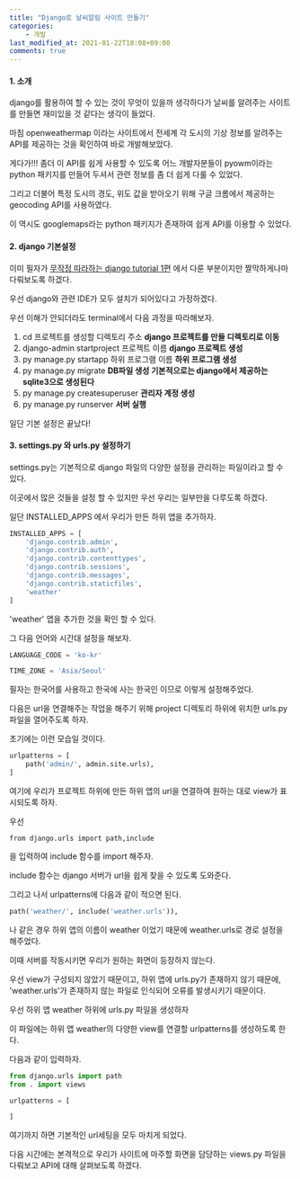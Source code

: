 ```yaml
---
title: "Django로 날씨알림 사이트 만들기"
categories:
    - 개발
last_modified_at: 2021-01-22T18:08+09:00
comments: true
---
```




#### 1. 소개

django를 활용하여 할 수 있는 것이 무엇이 있을까 생각하다가 날씨를 알려주는 사이트를 만들면 재미있을 것 같다는 생각이 들었다.

마침 openweathermap 이라는 사이트에서 전세계 각 도시의 기상 정보를 알려주는 API를 제공하는 것을 확인하여 바로 개발해보았다.

게다가!!! 좀더 이 API를 쉽게 사용할 수 있도록 어느 개발자분들이 pyowm이라는 python 패키지를 만들어 두셔서 관련 정보를 좀 더 쉽게 다룰 수 있었다.

그리고 더불어 특정 도시의 경도, 위도 값을 받아오기 위해 구글 크롬에서 제공하는 geocoding API를 사용하였다.

이 역시도 googlemaps라는 python 패키지가 존재하여 쉽게 API를 이용할 수 있었다.



#### 2. django 기본설정

이미 필자가 [무작정 따라하는 django tutorial 1편](https://kingmurky.github.io/%EA%B0%9C%EB%B0%9C/django2/) 에서 다룬 부분이지만 짤막하게나마 다뤄보도록 하겠다.

우선 django와 관련 IDE가 모두 설치가 되어있다고 가정하겠다.

우선 이해가 안되더라도 terminal에서 다음 과정을 따라해보자.



1. cd 프로젝트를 생성할 디렉토리 주소 **django 프로젝트를 만들 디렉토리로 이동**
2. django-admin startproject 프로젝트 이름 **django 프로젝트 생성**
3. py manage.py startapp 하위 프로그램 이름 **하위 프로그램 생성**
4. py manage.py migrate **DB파일 생성 기본적으로는 django에서 제공하는 sqlite3으로 생성된다**
5. py manage.py createsuperuser **관리자 계정 생성**
6. py manage.py runserver **서버 실행**



일단 기본 설정은 끝났다!



#### 3. settings.py 와 urls.py 설정하기

settings.py는 기본적으로 django 파일의 다양한 설정을 관리하는 파일이라고 할 수 있다.

이곳에서 많은 것들을 설정 할 수 있지만 우선 우리는 일부만을 다루도록 하겠다.

일단 INSTALLED_APPS 에서 우리가 만든 하위 앱을 추가하자.

```python
INSTALLED_APPS = [
    'django.contrib.admin',
    'django.contrib.auth',
    'django.contrib.contenttypes',
    'django.contrib.sessions',
    'django.contrib.messages',
    'django.contrib.staticfiles',
    'weather'
]
```

 

'weather' 앱을 추가한 것을 확인 할 수 있다.

그 다음 언어와 시간대 설정을 해보자.

```python
LANGUAGE_CODE = 'ko-kr'

TIME_ZONE = 'Asia/Seoul'
```

필자는 한국어를 사용하고 한국에 사는 한국인 이므로 이렇게 설정해주었다.



다음은 url을 연결해주는 작업을 해주기 위해 project 디렉토리 하위에 위치한 urls.py 파일을 열어주도록 하자.

초기에는 이런 모습일 것이다.

```python
urlpatterns = [
    path('admin/', admin.site.urls),
]
```



여기에 우리가 프로젝트 하위에 만든 하위 앱의 url을 연결하여 원하는 대로 view가 표시되도록 하자.

우선

```(.python)
from django.urls import path,include
```

을 입력하여 include 함수를 import 해주자.

include 함수는 django 서버가 url을 쉽게 찾을 수 있도록 도와준다. 



그리고 나서 urlpatterns에 다음과 같이 적으면 된다.

```python
path('weather/', include('weather.urls')),
```

나 같은 경우 하위 앱의 이름이 weather 이었기 때문에 weather.urls로 경로 설정을 해주었다.



이때 서버를 작동시키면 우리가 원하는 화면이 등장하지 않는다.

우선 view가 구성되지 않았기 때문이고, 하위 앱에 urls.py가 존재하지 않기 때문에, 'weather.urls'가 존재하지 않는 파일로 인식되어 오류를 발생시키기 때문이다.

우선 하위 앱 weather 하위에 urls.py 파일을 생성하자



이 파일에는 하위 앱 weather의 다양한 view를 연결할 urlpatterns를 생성하도록 한다.

다음과 같이 입력하자.

```python
from django.urls import path
from . import views

urlpatterns = [

]

```



여기까지 하면 기본적인 url세팅을 모두 마치게 되었다.

다음 시간에는 본격적으로 우리가 사이트에 마주할 화면을 담당하는 views.py 파일을 다뤄보고 API에 대해 살펴보도록 하겠다.

